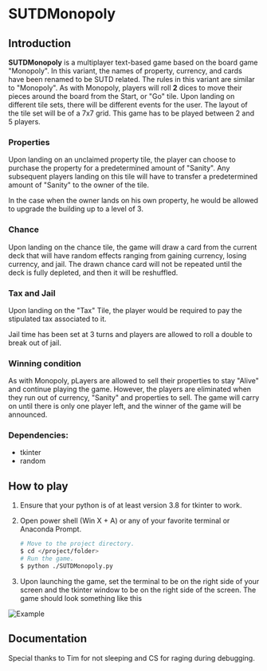 # SUTDMonopoly

## Introduction

**SUTDMonopoly** is a multiplayer text-based game based on the board game "Monopoly". In this variant, the names of property, currency, and cards have been renamed to be SUTD related. The rules in this variant are similar to "Monopoly". As with Monopoly, players will roll **2** dices to move their pieces around the board from the Start, or "Go" tile. Upon landing on different tile sets, there will be different events for the user. The layout of the tile set will be of a 7x7 grid. This game has to be played between 2 and 5 players.

### Properties

Upon landing on an unclaimed property tile, the player can choose to purchase the property for a predetermined amount of "Sanity". Any subsequent players landing on this tile will have to transfer a predetermined amount of "Sanity" to the owner of the tile.

In the case when the owner lands on his own property, he would be allowed to upgrade the building up to a level of 3.

### Chance

Upon landing on the chance tile, the game will draw a card from the current deck that will have random effects ranging from gaining currency, losing currency, and jail. The drawn chance card will not be repeated until the deck is fully depleted, and then it will be reshuffled.

### Tax and Jail

Upon landing on the "Tax" Tile, the player would be required to pay the stipulated tax associated to it. 

Jail time has been set at 3 turns and players are allowed to roll a double to break out of jail.

### Winning condition

As with Monopoly, pLayers are allowed to sell their properties to stay "Alive" and continue playing the game. However, the players are eliminated when they run out of currency, "Sanity" and properties to sell. The game will carry on until there is only one player left, and the winner of the game will be announced.

### Dependencies:

- tkinter
- random

## How to play

1. Ensure that your python is of at least version 3.8 for tkinter to work.

2. Open power shell (Win X + A) or any of your favorite terminal or Anaconda Prompt.

   ```bash
   # Move to the project directory.
   $ cd </project/folder>
   # Run the game.
   $ python ./SUTDMonopoly.py
   ```
   
3. Upon launching the game, set the terminal to be on the right side of your screen and the tkinter window to be on the right side of the screen. The game should look something like this

![Example](url)
   
## Documentation





Special thanks to Tim for not sleeping and CS for raging during debugging.
